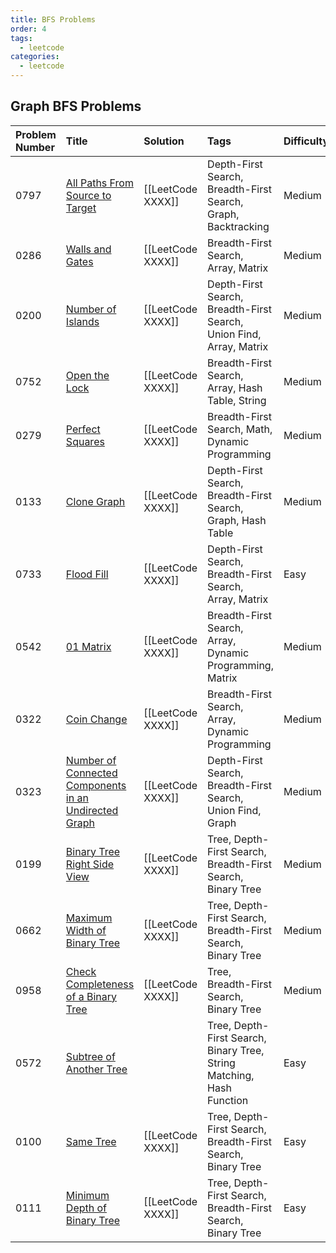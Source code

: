 ```yaml
---
title: BFS Problems
order: 4
tags:
  - leetcode
categories:
  - leetcode
---
```


## Graph BFS Problems

| Problem Number | Title | Solution | Tags | Difficulty |
| :------ | :------ | :------ | :------ | :------ |
| 0797 | [All Paths From Source to Target](https://leetcode.com/problems/all-paths-from-source-to-target/) | [[LeetCode XXXX]] | Depth-First Search, Breadth-First Search, Graph, Backtracking | Medium |
| 0286 | [Walls and Gates](https://leetcode.com/problems/walls-and-gates/) | [[LeetCode XXXX]] | Breadth-First Search, Array, Matrix | Medium |
| 0200 | [Number of Islands](https://leetcode.com/problems/number-of-islands/) | [[LeetCode XXXX]] | Depth-First Search, Breadth-First Search, Union Find, Array, Matrix | Medium |
| 0752 | [Open the Lock](https://leetcode.com/problems/open-the-lock/) | [[LeetCode XXXX]] | Breadth-First Search, Array, Hash Table, String | Medium |
| 0279 | [Perfect Squares](https://leetcode.com/problems/perfect-squares/) | [[LeetCode XXXX]] | Breadth-First Search, Math, Dynamic Programming | Medium |
| 0133 | [Clone Graph](https://leetcode.com/problems/clone-graph/) | [[LeetCode XXXX]] | Depth-First Search, Breadth-First Search, Graph, Hash Table | Medium |
| 0733 | [Flood Fill](https://leetcode.com/problems/flood-fill/) | [[LeetCode XXXX]] | Depth-First Search, Breadth-First Search, Array, Matrix | Easy |
| 0542 | [01 Matrix](https://leetcode.com/problems/01-matrix/) | [[LeetCode XXXX]] | Breadth-First Search, Array, Dynamic Programming, Matrix | Medium |
| 0322 | [Coin Change](https://leetcode.com/problems/coin-change/) | [[LeetCode XXXX]] | Breadth-First Search, Array, Dynamic Programming | Medium |
| 0323 | [Number of Connected Components in an Undirected Graph](https://leetcode.com/problems/number-of-connected-components-in-an-undirected-graph/) | [[LeetCode XXXX]] | Depth-First Search, Breadth-First Search, Union Find, Graph | Medium |
| 0199 | [Binary Tree Right Side View](https://leetcode.com/problems/binary-tree-right-side-view/) | [[LeetCode XXXX]] | Tree, Depth-First Search, Breadth-First Search, Binary Tree | Medium |
| 0662 | [Maximum Width of Binary Tree](https://leetcode.com/problems/maximum-width-of-binary-tree/) | [[LeetCode XXXX]] | Tree, Depth-First Search, Breadth-First Search, Binary Tree | Medium |
| 0958 | [Check Completeness of a Binary Tree](https://leetcode.com/problems/check-completeness-of-a-binary-tree/) | [[LeetCode XXXX]] | Tree, Breadth-First Search, Binary Tree | Medium |
| 0572 | [Subtree of Another Tree](https://leetcode.com/problems/subtree-of-another-tree/) |  | Tree, Depth-First Search, Binary Tree, String Matching, Hash Function | Easy |
| 0100 | [Same Tree](https://leetcode.com/problems/same-tree/) | [[LeetCode XXXX]] | Tree, Depth-First Search, Breadth-First Search, Binary Tree | Easy |
| 0111 | [Minimum Depth of Binary Tree](https://leetcode.com/problems/minimum-depth-of-binary-tree/) | [[LeetCode XXXX]] | Tree, Depth-First Search, Breadth-First Search, Binary Tree | Easy |
